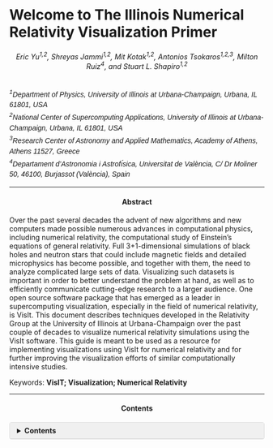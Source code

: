 # Welcome to The Illinois Numerical Relativity Visualization Primer 

<style>
  .toc-container {
    border: 1px solid #ddd;
    border-radius: 4px;
    margin: 1em 0;
    background-color: #f9f9f9;
  }
  .toc-container summary {
    font-weight: bold;
    padding: 0.5em 1em;
    background-color: #f0f0f0;
    border-bottom: 1px solid #ddd;
    cursor: pointer;
  }
  .toc-container summary:hover {
    background-color: #e0e0e0;
  }
  .toc-content {
    padding: 0.5em 1em;
  }
  .toc-content ul {
    margin: 0;
    padding-left: 1.5em;
  }
  .affiliations {
    font-family: Arial, sans-serif;
    font-size: 14px;
    line-height: 1.5;
    font-style: italic;
  }
</style>


<h6 style="text-align: center;">Eric Yu<sup>1,2</sup>, Shreyas Jammi<sup>1,2</sup>, Mit Kotak<sup>1,2</sup>, Antonios Tsokaros<sup>1,2,3</sup>, Milton Ruiz<sup>4</sup>, and Stuart L. Shapiro<sup>1,2<sup></h6>


<div class="affiliations">
<sup>1</sup>Department of Physics, University of Illinois at Urbana-Champaign, Urbana, IL 61801, USA
</div>


<div class="affiliations">
<sup>2</sup>National Center of Supercomputing Applications, University of Illinois at Urbana-Champaign, Urbana, IL 61801, USA
</div>

<div class="affiliations">
<sup>3</sup>Research Center of Astronomy and Applied Mathematics, Academy of Athens, Athens 11527, Greece
</div>

<div class="affiliations">
<sup>4</sup>Departament d’Astronomia i Astrofı́sica, Universitat de València, C/ Dr Moliner 50, 46100, Burjassot (València), Spain
</div>

-----------------

<h4 style="text-align: center;">Abstract</h4>

Over the past several decades the advent of new algorithms and new computers made possible
numerous advances in computational physics, including numerical relativity, the computational
study of Einstein’s equations of general relativity. Full 3+1-dimensional simulations of black
holes and neutron stars that could include magnetic fields and detailed microphysics has become
possible, and together with them, the need to analyze complicated large sets of data. Visualizing
such datasets is important in order to better understand the problem at hand, as well as to
efficiently communicate cutting-edge research to a larger audience. One open source software
package that has emerged as a leader in supercomputing visualization, especially in the field of
numerical relativity, is VisIt. This document describes techniques developed in the Relativity
Group at the University of Illinois at Urbana-Champaign over the past couple of decades to
visualize numerical relativity simulations using the VisIt software. This guide is meant to be
used as a resource for implementing visualizations using VisIt for numerical relativity and for
further improving the visualization efforts of similar computationally intensive studies.

Keywords: **VisIT; Visualization; Numerical Relativity**

-------------------


<h4 style="text-align: center;">Contents</h4>


<div class="toc-container">
  <details>
    <summary>Contents</summary>
    <div class="toc-content">
      <ul>
        <li><a href="#section-1">Introduction</a></li>
        <li><a href="#section-2">Requirements and Feasibility</a></li>
        <ul>
            <li><a href="#subsection-1-1">Installation of Windows</a></li>
            <li><a href="#subsection-1-1">Installation of Mac</a></li>
            <li><a href="#subsection-1-1">Installation of Linux</a></li>
        </ul>
        <li><a href="#section-3">Interacting with VisIT</a></li>
        <ul>
            <li><a href="#subsection-1-1">Interacting with VisIT GUI</a></li>
            <li><a href="#subsection-1-1">Interacting with VisIT CLI</a></li>
        </ul>
        <li><a href="#section-4">VisIT Elements</a></li>
        <ul>
            <li><a href="#subsection-1-1">Databases</a></li>
            <ul>
                <li><a href="#subsection-1-1">HDF5 data</a></li>
                <li><a href="#subsection-1-1">VTK Files</a></li>
            </ul>
            <li><a href="#subsection-1-1">Plots and Operators</a></li>
            <ul>
                <li><a href="#subsection-1-1">Volume rendering</a></li>
                <li><a href="#subsection-1-1">Isosurface rendering</a></li>
                <li><a href="#subsection-1-1">Vector fields</a></li>
                <li><a href="#subsection-1-1">Streamline integration</a></li>
            </ul>
            <li><a href="#subsection-1-1">Expressions</a></li>
            <li><a href="#subsection-1-1">Exporting Attributes</a></li>
            <li><a href="#subsection-1-1">Finalizing Images</a></li>
        </ul>
        <li><a href="#section-5">Typical VisIT Workflow in Numerical Relativity</a></li>
        <ul>
            <li><a href="#subsection-1-1">Black Holes and Spin Vectors</a></li>
            <li><a href="#subsection-1-1">Density</a></li>
            <ul>
                <li><a href="#subsection-1-1">Isosurface</a></li>
                <li><a href="#subsection-1-1">Volume</a></li>
            </ul>
            <li><a href="#subsection-1-1">Magnetiuc Field Lines</a></li>
            <ul>
                <li><a href="#subsection-1-1">Particle Seeds</a></li>
                <li><a href="#subsection-1-1">Grid Seeds</a></li>
            </ul>
            <li><a href="#subsection-1-1">Fluid Velocity Arrows</a></li>
        </ul>
        <li><a href="#section-6">Case Study: Magnetars</a></li>
        <ul>
            <li><a href="#subsection-1-1">Poloidal Field Lines</a></li>
            <li><a href="#subsection-1-1">Toroidal Field Lines</a></li>
            <li><a href="#subsection-1-1">Final Image and Summary</a></li>
        </ul>
        <li><a href="#section-7">Case Study: Black Hole with Accretion Disk</a></li>
        <ul>
            <li><a href="#subsection-1-1">Isosurface Rendering of Disk</a></li>
            <li><a href="#subsection-1-1">Volume Rendering of Disk</a></li>
            <li><a href="#subsection-1-1">Magnetic Field Lines Around the Black Hole</a></li>
            <li><a href="#subsection-1-1">Visualizing a Relativisitic Jet</a></li>
        </ul>
        <li><a href="#section-8">Case Study: Binary Neutron Stars</a></li>
        <ul>
            <li><a href="#subsection-1-1">Before Black Hole Formation</a></li>
            <li><a href="#subsection-1-1">After Black Hole Formation</a></li>
            <li><a href="#subsection-1-1">Additional Plots After Merger</a></li>
        </ul>
        <li><a href="#section-9">Case Study: Binary Black Hole with Accretion Disk</a></li>
        <ul>
            <li><a href="#subsection-1-1">Magnetic Field Lines in the Disk</a></li>
            <li><a href="#subsection-1-1">Two Black Holes</a></li>
        </ul>
        <li><a href="#section-10">Visualizing Gravitational Waves</a></li>
        <ul>
            <li><a href="#subsection-1-1">Post-Processing Implementation</a></li>
            <li><a href="#subsection-1-1">Three Dimensional Volume Plot</a></li>
            <li><a href="#subsection-1-1">Two Dimensional Contour Plot</a></li>
        </ul>
      </ul>
    </div>
  </details>
</div>
